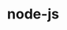 ---
title: "node-js"
layout: cache
categories: [package, develop]
meta: {"compilers": ["apple-clang@16.0.0", "gcc@10.2.1", "gcc@10.5.0", "gcc@11.1.0", "gcc@11.4.0", "gcc@13.3.0", "gcc@7.5.0", "gcc@9.4.0"], "num_specs": 26, "num_specs_by_stack": {"data-vis-sdk": 3, "developer-tools": 4, "developer-tools-aarch64-linux-gnu": 3, "developer-tools-darwin": 3, "developer-tools-manylinux2014": 1, "developer-tools-x86_64_v3-linux-gnu": 3, "e4s": 3, "e4s-neoverse-v2": 3, "e4s-neoverse_v1": 2, "e4s-power": 1, "root": 26}, "oss": ["centos7", "rhel8", "sequoia", "ubuntu18.04", "ubuntu20.04", "ubuntu22.04"], "platforms": ["darwin", "linux"], "stacks": ["data-vis-sdk", "developer-tools", "developer-tools-aarch64-linux-gnu", "developer-tools-darwin", "developer-tools-manylinux2014", "developer-tools-x86_64_v3-linux-gnu", "e4s", "e4s-neoverse-v2", "e4s-neoverse_v1", "e4s-power", "root"], "targets": ["aarch64", "neoverse_v1", "neoverse_v2", "ppc64le", "x86_64_v3"], "versions": ["18.12.1", "19.2.0", "22.14.0", "22.4.0"]}
spec_details: [{"compiler": "gcc@11.4.0", "hash": "23u4ytwmmxdqxjkpjpy3woy5d6ookgy5", "os": "ubuntu22.04", "platform": "linux", "size": "-", "stacks": ["e4s-neoverse_v1", "root"], "target": "neoverse_v1", "variants": ["build_system=generic", "~debug", "~doc", "~icu4c", "+openssl", "patches:=042110f", "+zlib"], "versions": ["22.4.0"]}, {"compiler": "apple-clang@16.0.0", "hash": "2dbvdhflnhvkmj4btuib46vbtf6p7vef", "os": "sequoia", "platform": "darwin", "size": "-", "stacks": ["developer-tools-darwin", "root"], "target": "aarch64", "variants": ["build_system=generic", "~debug", "~doc", "~icu4c", "+openssl", "+zlib"], "versions": ["22.14.0"]}, {"compiler": "gcc@10.5.0", "hash": "46xkn2uetpzuyr2x2qco7qexpspeoedd", "os": "centos7", "platform": "linux", "size": "-", "stacks": ["developer-tools-x86_64_v3-linux-gnu", "root"], "target": "x86_64_v3", "variants": ["build_system=generic", "~debug", "~doc", "~icu4c", "+openssl", "patches:=0208d3a", "+zlib"], "versions": ["22.14.0"]}, {"compiler": "gcc@11.4.0", "hash": "4qzldi32nk7hswjrxdqcf2lvtfbaql3d", "os": "ubuntu22.04", "platform": "linux", "size": "-", "stacks": ["e4s", "root"], "target": "x86_64_v3", "variants": ["build_system=generic", "~debug", "~doc", "~icu4c", "+openssl", "+zlib"], "versions": ["22.14.0"]}, {"compiler": "gcc@10.5.0", "hash": "66tz2nfvupiskblotqmjytzmydelvlyl", "os": "centos7", "platform": "linux", "size": "-", "stacks": ["developer-tools-x86_64_v3-linux-gnu", "root"], "target": "x86_64_v3", "variants": ["build_system=generic", "~debug", "~doc", "~icu4c", "+openssl", "patches:=0208d3a", "+zlib"], "versions": ["22.14.0"]}, {"compiler": "gcc@7.5.0", "hash": "ayq5xs4j6tgoymob4htg6f6bmvyfim5w", "os": "ubuntu18.04", "platform": "linux", "size": "-", "stacks": ["developer-tools", "root"], "target": "x86_64_v3", "variants": ["build_system=generic", "~debug", "~doc", "~icu4c", "+openssl", "+zlib"], "versions": ["18.12.1"]}, {"compiler": "gcc@10.5.0", "hash": "cjfm6oszvxtprvyd7zvodmeehb2cofln", "os": "centos7", "platform": "linux", "size": "-", "stacks": ["developer-tools-x86_64_v3-linux-gnu", "root"], "target": "x86_64_v3", "variants": ["build_system=generic", "~debug", "~doc", "~icu4c", "+openssl", "patches:=0208d3a", "+zlib"], "versions": ["22.14.0"]}, {"compiler": "gcc@7.5.0", "hash": "cuur4lvlnljk7vhmx3z4d7mosi76dh6b", "os": "ubuntu18.04", "platform": "linux", "size": "-", "stacks": ["developer-tools", "root"], "target": "x86_64_v3", "variants": ["build_system=generic", "~debug", "~doc", "~icu4c", "+openssl", "+zlib"], "versions": ["18.12.1"]}, {"compiler": "gcc@7.5.0", "hash": "ep37aks4i2cppszezcpyp5zdzmzk3g6s", "os": "ubuntu18.04", "platform": "linux", "size": "-", "stacks": ["developer-tools", "root"], "target": "x86_64_v3", "variants": ["build_system=generic", "~debug", "~doc", "~icu4c", "+openssl", "+zlib"], "versions": ["18.12.1"]}, {"compiler": "apple-clang@16.0.0", "hash": "fifoew3szr6umhtlxawsxa5wu3hgfefq", "os": "sequoia", "platform": "darwin", "size": "-", "stacks": ["developer-tools-darwin", "root"], "target": "aarch64", "variants": ["build_system=generic", "~debug", "~doc", "~icu4c", "+openssl", "+zlib"], "versions": ["22.14.0"]}, {"compiler": "gcc@11.1.0", "hash": "ir7oyhmvlaojkoub3l7igsgehys4ww7e", "os": "ubuntu20.04", "platform": "linux", "size": "-", "stacks": ["data-vis-sdk", "root"], "target": "x86_64_v3", "variants": ["build_system=generic", "~debug", "~doc", "~icu4c", "+openssl", "+zlib"], "versions": ["22.14.0"]}, {"compiler": "gcc@11.4.0", "hash": "jhxbfbwl7ek3vclcqytbuhapfq3e2e4r", "os": "ubuntu22.04", "platform": "linux", "size": "-", "stacks": ["e4s-neoverse-v2", "root"], "target": "neoverse_v2", "variants": ["build_system=generic", "~debug", "~doc", "~icu4c", "+openssl", "+zlib"], "versions": ["22.14.0"]}, {"compiler": "gcc@13.3.0", "hash": "kvblu2je7rcb73caylutcuy3vgxhxzvn", "os": "rhel8", "platform": "linux", "size": "-", "stacks": ["developer-tools-aarch64-linux-gnu", "root"], "target": "aarch64", "variants": ["build_system=generic", "~debug", "~doc", "~icu4c", "+openssl", "+zlib"], "versions": ["22.14.0"]}, {"compiler": "gcc@11.4.0", "hash": "loew7x3jvccebfsxu4x7t6qf4n4k56rb", "os": "ubuntu22.04", "platform": "linux", "size": "-", "stacks": ["e4s", "root"], "target": "x86_64_v3", "variants": ["build_system=generic", "~debug", "~doc", "~icu4c", "+openssl", "+zlib"], "versions": ["22.14.0"]}, {"compiler": "gcc@13.3.0", "hash": "lwowwhm7yc5gymm2e3a36t7jwuul4r4n", "os": "rhel8", "platform": "linux", "size": "-", "stacks": ["developer-tools-aarch64-linux-gnu", "root"], "target": "aarch64", "variants": ["build_system=generic", "~debug", "~doc", "~icu4c", "+openssl", "+zlib"], "versions": ["22.14.0"]}, {"compiler": "gcc@11.4.0", "hash": "pbmvypgnrvpmiofrxxrfdkhv2crp5uar", "os": "ubuntu22.04", "platform": "linux", "size": "-", "stacks": ["e4s-neoverse-v2", "root"], "target": "neoverse_v2", "variants": ["build_system=generic", "~debug", "~doc", "~icu4c", "+openssl", "+zlib"], "versions": ["22.14.0"]}, {"compiler": "gcc@11.4.0", "hash": "q4ckjjbwgigvibizb6tdfzuysxie2j3d", "os": "ubuntu22.04", "platform": "linux", "size": "-", "stacks": ["e4s", "root"], "target": "x86_64_v3", "variants": ["build_system=generic", "~debug", "~doc", "~icu4c", "+openssl", "+zlib"], "versions": ["22.14.0"]}, {"compiler": "gcc@10.2.1", "hash": "rrskcxychnrczkv4ezec3xxabmc74cac", "os": "centos7", "platform": "linux", "size": "-", "stacks": ["developer-tools-manylinux2014", "root"], "target": "x86_64_v3", "variants": ["build_system=generic", "~debug", "~doc", "~icu4c", "+openssl", "patches:=0208d3a,042110f", "+zlib"], "versions": ["22.4.0"]}, {"compiler": "gcc@7.5.0", "hash": "stn2yq65x4strz6ahorulx5zdnwdb636", "os": "ubuntu18.04", "platform": "linux", "size": "-", "stacks": ["developer-tools", "root"], "target": "x86_64_v3", "variants": ["build_system=generic", "~debug", "~doc", "~icu4c", "+openssl", "+zlib"], "versions": ["18.12.1"]}, {"compiler": "gcc@9.4.0", "hash": "szou4goxeqlsl5vbdbsoq5akfkv2wwfc", "os": "ubuntu20.04", "platform": "linux", "size": "-", "stacks": ["e4s-power", "root"], "target": "ppc64le", "variants": ["build_system=generic", "~debug", "~doc", "~icu4c", "+openssl", "+zlib"], "versions": ["19.2.0"]}, {"compiler": "gcc@11.4.0", "hash": "tavzsnd6ib3ohqtzda2bh6xghbb7y2gj", "os": "ubuntu22.04", "platform": "linux", "size": "-", "stacks": ["e4s-neoverse-v2", "root"], "target": "neoverse_v2", "variants": ["build_system=generic", "~debug", "~doc", "~icu4c", "+openssl", "+zlib"], "versions": ["22.14.0"]}, {"compiler": "apple-clang@16.0.0", "hash": "wwfvo7twar5xlgavoogzmjibeygjwhzs", "os": "sequoia", "platform": "darwin", "size": "-", "stacks": ["developer-tools-darwin", "root"], "target": "aarch64", "variants": ["build_system=generic", "~debug", "~doc", "~icu4c", "+openssl", "+zlib"], "versions": ["22.14.0"]}, {"compiler": "gcc@11.1.0", "hash": "x3zsr34vtjfald22yddthuml2paqsk4j", "os": "ubuntu20.04", "platform": "linux", "size": "-", "stacks": ["data-vis-sdk", "root"], "target": "x86_64_v3", "variants": ["build_system=generic", "~debug", "~doc", "~icu4c", "+openssl", "+zlib"], "versions": ["22.14.0"]}, {"compiler": "gcc@11.1.0", "hash": "xbmxn36rq3zxuhu6ognvip7oh5syge5f", "os": "ubuntu20.04", "platform": "linux", "size": "-", "stacks": ["data-vis-sdk", "root"], "target": "x86_64_v3", "variants": ["build_system=generic", "~debug", "~doc", "~icu4c", "+openssl", "+zlib"], "versions": ["22.14.0"]}, {"compiler": "gcc@13.3.0", "hash": "yxbbpfhicwxy4zzjqgdij6zuluoddpoa", "os": "rhel8", "platform": "linux", "size": "-", "stacks": ["developer-tools-aarch64-linux-gnu", "root"], "target": "aarch64", "variants": ["build_system=generic", "~debug", "~doc", "~icu4c", "+openssl", "+zlib"], "versions": ["22.14.0"]}, {"compiler": "gcc@11.4.0", "hash": "ztuxwplrntsabnmj3ua6danrayunhngd", "os": "ubuntu22.04", "platform": "linux", "size": "-", "stacks": ["e4s-neoverse_v1", "root"], "target": "neoverse_v1", "variants": ["build_system=generic", "~debug", "~doc", "~icu4c", "+openssl", "patches:=042110f", "+zlib"], "versions": ["22.4.0"]}]
---